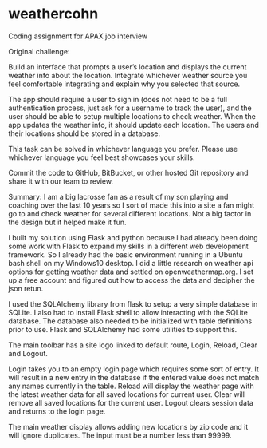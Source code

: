 # weathercohn
Coding assignment for APAX job interview

Original challenge:

Build an interface that prompts a user’s location and displays the current weather info about the location. Integrate whichever weather source you feel comfortable integrating and explain why you selected that source.

The app should require a user to sign in (does not need to be a full authentication process, just ask for a username to track the user), and the user should be able to setup multiple locations to check weather. When the app updates the weather info, it should update each location. The users and their locations should be stored in a database.

This task can be solved in whichever language you prefer. Please use whichever language you feel best showcases your skills.

Commit the code to GitHub, BitBucket, or other hosted Git repository and share it with our team to review.

Summary:
I am a big lacrosse fan as a result of my son playing and coaching over the last 10 years so I sort of made this into a site a fan might go to and check weather for several different locations. Not a big factor in the design but it helped make it fun.

I built my solution using Flask and python because I had already been doing some work with Flask to expand my skills in a different web development framework. So I already had the basic environment running in a Ubuntu bash shell on my Windows10 desktop. I did a little research on weather api options for getting weather data and settled on openweathermap.org. I set up a free account and figured out how to access the data and decipher the json retun.

I used the SQLAlchemy library from flask to setup a very simple database in SQLite. I also had to install Flask shell to allow interacting with the SQLite database. The database also needed to be initialized with table definitions prior to use.  Flask and SQLAlchemy had some utilities to support this. 

The main toolbar has a site logo linked to default route, Login, Reload, Clear and Logout.

Login takes you to an empty login page which requires some sort of entry. It will result in a new entry in the database if the entered value does not match any names currently in the table.
Reload will display the weather page with the latest weather data for all saved locations for current user.
Clear will remove all saved locations for the current user.
Logout clears session data and returns to the login page.

The main weather display allows adding new locations by zip code and it will ignore duplicates. The input must be a number less than 99999.

